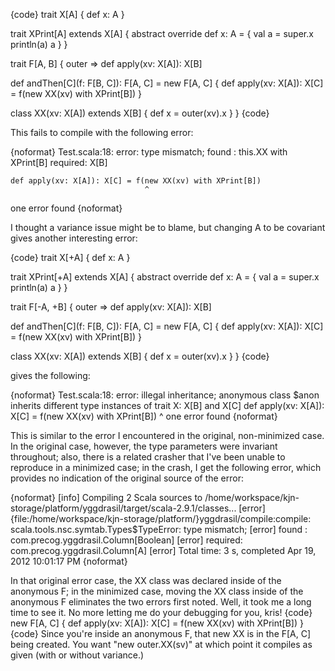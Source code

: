{code}
trait X[A] {
  def x: A
}

trait XPrint[A] extends X[A] {
  abstract override def x: A = {
    val a = super.x
    println(a)
    a
  }
}

trait F[A, B] { outer =>
  def apply(xv: X[A]): X[B]
  
  def andThen[C](f: F[B, C]): F[A, C] = new F[A, C] {
    def apply(xv: X[A]): X[C] = f(new XX(xv) with XPrint[B])
  }

  class XX(xv: X[A]) extends X[B] {
    def x = outer(xv).x
  }
}
{code}

This fails to compile with the following error:

{noformat}
Test.scala:18: error: type mismatch;
 found   : this.XX with XPrint[B]
 required: X[B]

    def apply(xv: X[A]): X[C] = f(new XX(xv) with XPrint[B])
                                  ^
one error found
{noformat}

I thought a variance issue might be to blame, but changing A to be covariant gives another interesting error:

{code}
trait X[+A] {
  def x: A
}

trait XPrint[+A] extends X[A] {
  abstract override def x: A = {
    val a = super.x
    println(a)
    a
  }
}

trait F[-A, +B] { outer =>
  def apply(xv: X[A]): X[B]
  
  def andThen[C](f: F[B, C]): F[A, C] = new F[A, C] {
    def apply(xv: X[A]): X[C] = f(new XX(xv) with XPrint[B])
  }

  class XX(xv: X[A]) extends X[B] {
    def x = outer(xv).x
  }
}
{code}

gives the following:

{noformat}
Test.scala:18: error: illegal inheritance;
 anonymous class $anon inherits different type instances of trait X:
X[B] and X[C]
    def apply(xv: X[A]): X[C] = f(new XX(xv) with XPrint[B])
                                      ^
one error found
{noformat}

This is similar to the error I encountered in the original, non-minimized case. In the original case, however, the type parameters were invariant throughout; also, there is a related crasher that I've been unable to reproduce in a minimized case; in the crash, I get the following error, which provides no indication of the original source of the error:

{noformat}
[info] Compiling 2 Scala sources to /home/workspace/kjn-storage/platform/yggdrasil/target/scala-2.9.1/classes...
[error] {file:/home/workspace/kjn-storage/platform/}yggdrasil/compile:compile: scala.tools.nsc.symtab.Types$TypeError: type mismatch;
[error]  found   : com.precog.yggdrasil.Column[Boolean]
[error]  required: com.precog.yggdrasil.Column[A]
[error] Total time: 3 s, completed Apr 19, 2012 10:01:17 PM
{noformat}

In that original error case, the XX class was declared inside of the anonymous F; in the minimized case, moving the XX class inside of the anonymous F eliminates the two errors first noted.
Well, it took me a long time to see it.  No more letting me do your debugging for you, kris!
{code}
  new F[A, C] {
    def apply(xv: X[A]): X[C] = f(new XX(xv) with XPrint[B])
  }
{code}
Since you're inside an anonymous F, that new XX is in the F[A, C] being created.  You want "new outer.XX(sv)" at which point it compiles as given (with or without variance.)
